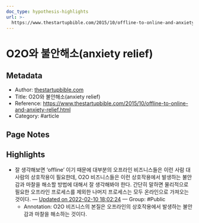 ```yaml
---
doc_type: hypothesis-highlights
url: >-
  https://www.thestartupbible.com/2015/10/offline-to-online-and-anxiety-relief.html
---
```


# O2O와 불안해소(anxiety relief)

## Metadata
- Author: [thestartupbible.com]()
- Title: O2O와 불안해소(anxiety relief)
- Reference: https://www.thestartupbible.com/2015/10/offline-to-online-and-anxiety-relief.html
- Category: #article

## Page Notes
## Highlights
- 잘 생각해보면 ‘offline’ 이기 때문에 대부분의 오프라인 비즈니스들은 이런 사람 대 사람의 상호작용이 필요한데, O2O 비즈니스들은 이런 상호작용에서 발생하는 불안감과 마찰을 해소할 방법에 대해서 잘 생각해봐야 한다. 간단히 말하면 물리적으로 필요한 오프라인 프로세스를 제외한 나머지 프로세스는 모두 온라인으로 가져오는 것이다. — [Updated on 2022-02-10 18:02:24](https://hyp.is/KfHpRopQEeyd-XO6Y-t6jQ/www.thestartupbible.com/2015/10/offline-to-online-and-anxiety-relief.html) — Group: #Public
    - Annotation: O2O 비즈니스의 본질은 오프라인의 상호작용에서 발생하는 불안감과 마찰을 해소하는 것이다.


